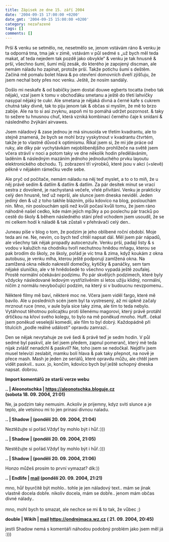```yaml
---
title: Zápisek ze dne 15. září 2004
date: '2004-09-15 17:00:00 +0200'
date_gmt: '2004-09-15 15:00:00 +0200'
category: nezařazené
tags: []
comments: []
---
```

<p>Prší &amp; venku se setmělo, ne, nesetmělo se, jenom vstávám ráno &amp; venku je ta odporná tma,  tma jak v zimě, vstávám v půl sedmé s &bdquo;už bych měl teda makat, ať teda nejedem tak pozdě jako  obvykle&ldquo; &amp; venku je tak hnusně &amp; prší, všechno šumí, šumí můj zesák, do kterého je zapojený  discman, ale nemám náladu ho zapínat, protože prší. Takže potichu šumí s deštěm. Začíná mě pomalu bolet  hlava &amp; po otevření domovních dveří zjišťuju, že jsem nechal boty přes noc venku. Ještě, že nosím sandály.</p>
<p>Došlo mi neskafe &amp; od babičky jsem dostal douwe egberts tocatta (nebo tak nějak), vzal jsem  k tomu v obchoďáku smetanu a ještě do třetí lahvičky nasypal nějaký te cukr. Ale smetana je nějaká  divná a černé kafe s cukrem chutná taky divně, tak to piju jenom tak &amp; občas si myslím, že  mě to brzo zabije. Ale na to si asi zvyknu, aspoň mi to pomáhá udržet pozornost. &amp; taky to  sežere tu hnusnou chuť, která vzniká kombinací černého čaje k snídani &amp; následného žvýkání  airvawes.</p>
<p>Jsem náladový &amp; zase jednou je má sinusoida ve třetím kvadrantu, ale to stejně znamená,  že bych se mohl brzy vyskytnout v kvadrantu čtvrtém, takže je to vlastně důvod k optimismu.  Říkal jsem si, že mi jde práce od ruky, ale díky pár vychytávkám nejoblibenějšího prohlížeče na  světě jsem včera strávil v noci a potom taky ve dne několik hodin předěláváním, laděním &amp;  následným mazáním jednoho jednoduchého prvku layoutu elektronického obchodu. Tj. zobrazení  tří výrobků, které jsou v akci (=slevě) pěkně v nějakém rámečku vedle sebe.</p>
<p>Ale pryč od počítače, nemám náladu na něj teď myslet, a to o to míň, že u něj právě sedím &amp;  datlím &amp; datlím &amp; datlím. Za pár desítek minut se vrací sestra z dovolené, je nachystaná večeře,  vřelé přivítání. Venku je prakticky celý den hnusně, teď už neprší, ale slunce jsem dneska neviděl.  Jeden jediný den &amp; už z toho takhle blázním, píšu kdovíco na blog, poslouchám nin. Mno, nin poslouchám  spíš než kvůli počasí kvůli tomu, že jsem ráno náhodně našel cedko, kde mám jejich mp3ky a po poslechu  pár tracků po cestě do školy &amp; během následného stání před vchodem jsem usoudil, že se mi celkem  hodí k náladě &amp; tak zůstali v přehrávači celý den..</p>
<p>Juneau píše v blog o tom, že podzim je jeho oblíbené roční období. Moje teda ani ne. Ne, nevím, co bych  teď chtěl napsat dál. Měl jsem pár nápadů, ale všechny tak nějak propadly autocenzuře. Venku prší,  padají listy &amp; s vodou v kalužích na chodníku tvoří nechutnou hnědou mňagu, kterou se pak brodím  do školy, ze školy, pořád je víc tma &amp; zima, když koukám z okna autobusu, je venku mlha, kterou  ještě podporují zamlžená okna. Na zamlžená okna někdo nakreslil domečky, kytičky &amp; panáčky, sem tam  nějaké sluníčko, ale v té hnědošedé to všechno vypadá ještě zoufalej. Prostě normální očekávání podzimu.  Po pár skvělých podzimech, které byly vždycky následované ledovým vystřízlivěním si letos užiju klidný,  normální, ničím z normálu nevybočující podzim, na který si v budoucnu nevzpomenu..</p>
<p>Některé filmy mě baví, některé moc ne. Včera jsem viděl fargo, které mě bavilo. Ale u posledních  scén jsem byl ta vystresený, až mi úpkně začaly mrznout ruce (mno, v aule byla sice taky zima, ale  tím to teda nebylo. Vytáhnout těhotnou policajtku proti šílenému magorovi, který právě protáhl drtičkou  na křoví svého kolegu, to bylo na mě poněkud mnoho. Huff.. čekal jsem poněkud veselejší komedii, ale  film to byl dobrý. Každopádně při titulcích &bdquo;podle reálné události&ldquo; opravdu zamrazí..</p>
<p>Den se nějak nevytahuje ze své šedi &amp; právě teď je sedm hodin. V půl sedmé byl paskvil, ale šel jsem  předem, zapnul pomeranč, který mě teda nijak zvlášť nenadchl &amp; paskvil? Ne, toho jsem se nedočkal.  Nejdřív jsem musel televizi zeslabit, mamku bolí hlava &amp; pak taky přepnot, na nově je přece mash.  Mash je jeden ze seriálů, které opravdu můžu, ale chtěl jsem vidět paskvil.. suxx. jo, končím, kdovíco  bych byl ještě schopný dneska napsat. dobrou.</p>
<div class="import-komentaru">
<p><strong>Import komentářů ze starší verze webu</strong></p>
<div class="comment">
<p style="font-weight:bold"><span class="compredmet">..</span> | <span class="comname">Aleonotschka</span> |  <a href="https://aleonotschka.bloguje.cz">https://aleonotschka.bloguje.cz</a> (sobota&nbsp;18.&nbsp;09.&nbsp;2004,&nbsp;21:01)</p>
<p>Ne, ja podzim taky nemusim. Ackoliv je prijemny, kdyz sviti slunce a je teplo, ale vetsinou mi to jen prinasi divnou naladu. </p>
</div>
<div class="comment">
<p style="font-weight:bold"><span class="compredmet">..</span> | <span class="comname">Shadow</span> | (pondělí&nbsp;20.&nbsp;09.&nbsp;2004,&nbsp;21:04)</p>
<p>Neztěžujte si pořád.Vždyť by mohlo být i hůř.:))) </p>
</div>
<div class="comment">
<p style="font-weight:bold"><span class="compredmet">..</span> | <span class="comname">Shadow</span> | (pondělí&nbsp;20.&nbsp;09.&nbsp;2004,&nbsp;21:05)</p>
<p>Nestěžujte si pořád.Vždyť by mohlo být i hůř.:))) </p>
</div>
<div class="comment">
<p style="font-weight:bold"><span class="compredmet">..</span> | <span class="comname">Shadow</span> | (pondělí&nbsp;20.&nbsp;09.&nbsp;2004,&nbsp;21:06)</p>
<p>Honzo můžeš prosím to první vymazat? dík:)) </p>
</div>
<div class="comment">
<p style="font-weight:bold"><span class="compredmet">..</span> | <span class="comname">Endlife</span> |  <a href="mailto:jan.martinek@post.cz">mail</a> (pondělí&nbsp;20.&nbsp;09.&nbsp;2004,&nbsp;21:21)</p>
<p>mno, hůř byurčitě být mohlo.. tohle je jen náladový text.. mám se jinak vlastně docela dobře. nikoliv docela, mám se dobře.. jenom mám občas divné nálady.. <br>  <br> mno, mohl bych to smazat, ale nechce se mi &amp; to tak, že vůbec ;) </p>
</div>
<div class="comment">
<p style="font-weight:bold"><span class="compredmet">double</span> | <span class="comname">Wikih</span> |  <a href="mailto:ondrejmaca@centrum.cz">mail</a>  <a href="https://ondrejmaca.wz.cz">https://ondrejmaca.wz.cz</a> (&nbsp;21.&nbsp;09.&nbsp;2004,&nbsp;20:45)</p>
<p>jestli Shadow nemá s komentáři náhodou podobný problém jako jsem měl já :))) </p>
</div>
</div>
